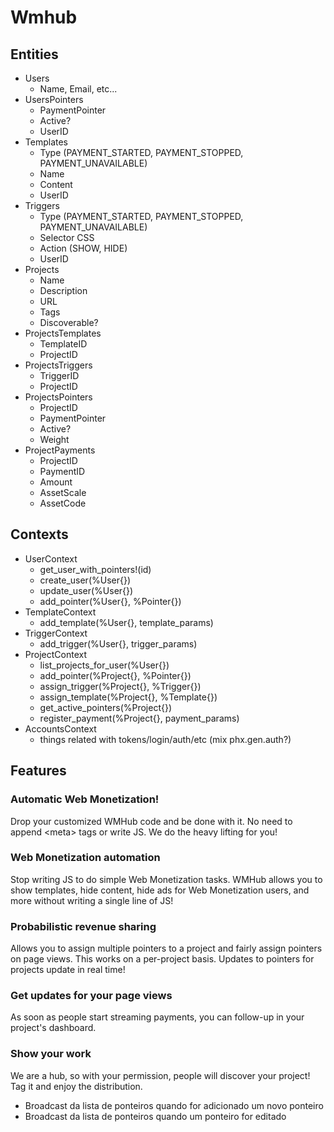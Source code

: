 # Wmhub

## Entities

- Users
  - Name, Email, etc...
- UsersPointers
  - PaymentPointer
  - Active?
  - UserID
- Templates
  - Type (PAYMENT_STARTED, PAYMENT_STOPPED, PAYMENT_UNAVAILABLE)
  - Name
  - Content
  - UserID
- Triggers
  - Type (PAYMENT_STARTED, PAYMENT_STOPPED, PAYMENT_UNAVAILABLE)
  - Selector CSS
  - Action (SHOW, HIDE)
  - UserID
- Projects
  - Name
  - Description
  - URL
  - Tags
  - Discoverable?
- ProjectsTemplates
  - TemplateID
  - ProjectID
- ProjectsTriggers
  - TriggerID
  - ProjectID
- ProjectsPointers
  - ProjectID
  - PaymentPointer
  - Active?
  - Weight
- ProjectPayments
  - ProjectID
  - PaymentID 
  - Amount
  - AssetScale
  - AssetCode

## Contexts

- UserContext
  - get_user_with_pointers!(id)
  - create_user(%User{})
  - update_user(%User{})
  - add_pointer(%User{}, %Pointer{})
- TemplateContext
  - add_template(%User{}, template_params)
- TriggerContext
  - add_trigger(%User{}, trigger_params)
- ProjectContext
  - list_projects_for_user(%User{})
  - add_pointer(%Project{}, %Pointer{})
  - assign_trigger(%Project{}, %Trigger{})
  - assign_template(%Project{}, %Template{})
  - get_active_pointers(%Project{})
  - register_payment(%Project{}, payment_params)
- AccountsContext
  - things related with tokens/login/auth/etc (mix phx.gen.auth?)

## Features

### Automatic Web Monetization!

Drop your customized WMHub code and be done with it. No need to append &lt;meta&gt; tags or write JS. We do the heavy lifting for you!

### Web Monetization automation

Stop writing JS to do simple Web Monetization tasks. WMHub allows you to show templates, hide content, hide ads for Web Monetization users, and more without writing a single line of JS!

### Probabilistic revenue sharing

Allows you to assign multiple pointers to a project and fairly assign pointers on page views. This works on a per-project basis. Updates to pointers for projects update in real time!

### Get updates for your page views

As soon as people start streaming payments, you can follow-up in your project's dashboard.

### Show your work

We are a hub, so with your permission, people will discover your project! Tag it and enjoy the distribution.


- Broadcast da lista de ponteiros quando for adicionado um novo ponteiro
- Broadcast da lista de ponteiros quando um ponteiro for editado
